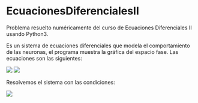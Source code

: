 # EcuacionesDiferencialesII

Problema resuelto numéricamente del curso de Ecuaciones Diferenciales II usando Python3.

Es un sistema de ecuaciones diferenciales que modela el comportamiento de las neuronas, 
el programa muestra la gráfica del espacio fase. Las ecuaciones son las siguientes:

<img src="https://render.githubusercontent.com/render/math?math=v' = w + v - v^{3} / 3 + I_{ext}">
<img src="https://render.githubusercontent.com/render/math?math=w' = -v + a - bw">

Resolvemos el sistema con las condiciones:

<img src="https://render.githubusercontent.com/render/math?math=I_{ext} = 0.5, a = 0.7, b = 0.8">
